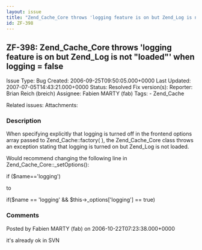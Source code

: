 ```yaml
---
layout: issue
title: "Zend_Cache_Core throws 'logging feature is on but Zend_Log is not &quot;loaded&quot;' when logging = false"
id: ZF-398
---
```


ZF-398: Zend\_Cache\_Core throws 'logging feature is on but Zend\_Log is not "loaded"' when logging = false
-----------------------------------------------------------------------------------------------------------

 Issue Type: Bug Created: 2006-09-25T09:50:05.000+0000 Last Updated: 2007-07-05T14:43:21.000+0000 Status: Resolved Fix version(s): 
 Reporter:  Brian Reich (breich)  Assignee:  Fabien MARTY (fab)  Tags: - Zend\_Cache
 
 Related issues: 
 Attachments: 
### Description

When specifying explicitly that logging is turned off in the frontend options array passed to Zend\_Cache::factory( ), the Zend\_Cache\_Core class throws an exception stating that logging is turned on but Zend\_Log is not loaded.

Would recommend changing the following line in Zend\_Cache\_Core::\_setOptions():

if ($name=='logging')

to

if($name == 'logging' && $this->\_options['logging'] == true)

 

 

### Comments

Posted by Fabien MARTY (fab) on 2006-10-22T07:23:38.000+0000

it's already ok in SVN

 

 